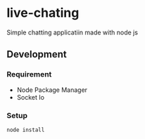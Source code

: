 # live-chating
Simple chatting applicatiin made with node js

## Development
### Requirement
<ul>
<li>Node Package Manager</li>
<li>Socket Io</li>
</ul>

### Setup
```
node install 
```